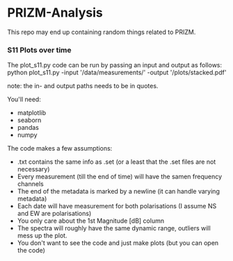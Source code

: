 # PRIZM-Analysis

This repo may end up containing random things related to PRIZM.

### S11 Plots over time
The plot_s11.py code can be run by passing an input and output as follows:
python plot_s11.py -input '/data/measurements/' -output '/plots/stacked.pdf'

note: the in- and output paths needs to be in quotes.

You'll need:
- matplotlib
- seaborn
- pandas
- numpy

The code makes a few assumptions:
- .txt contains the same info as .set (or a least that the .set files are not necessary)
- Every measurement (till the end of time) will have the samen frequency channels
- The end of the metadata is marked by a newline (it can handle varying metadata)
- Each date will have measurement for both polarisations (I assume NS and EW are polarisations) 
- You only care about the 1st Magnitude [dB] column
- The spectra will roughly have the same dynamic range, outliers will mess up the plot.
- You don't want to see the code and just make plots (but you can open the code)
